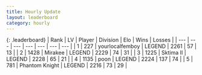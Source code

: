 ```yaml
---
title: Hourly Update
layout: leaderboard
category: hourly
---
```


{: .leaderboard}
| Rank | LV | Player | Division | Elo | Wins | Losses |
| --- | --- | --- | --- | --- | --- | --- |
| <span data-change="0">1</span> | 227 | <span title="ID: 719486">yourlocalfemboy</span> | LEGEND | <span data-change="0">2261</span> | <span data-change="0">57</span> | <span data-change="0">13</span> |
| <span data-change="0">2</span> | 1428 | <span title="ID: 416373">Mirakee</span> | LEGEND | <span data-change="0">2229</span> | <span data-change="0">74</span> | <span data-change="0">31</span> |
| <span data-change="0">3</span> | 1225 | <span title="ID: 402846">Sktima II</span> | LEGEND | <span data-change="4">2228</span> | <span data-change="2">65</span> | <span data-change="1">21</span> |
| <span data-change="0">4</span> | 1135 | <span title="ID: 540690">poon</span> | LEGEND | <span data-change="0">2224</span> | <span data-change="0">137</span> | <span data-change="0">74</span> |
| <span data-change="0">5</span> | 781 | <span title="ID: 742939">Phantom Knight</span> | LEGEND | <span data-change="0">2216</span> | <span data-change="0">73</span> | <span data-change="0">29</span> |